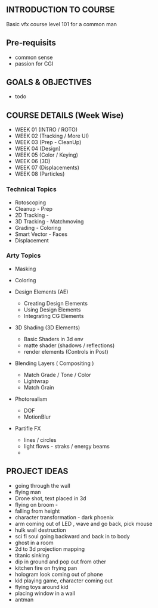 ## INTRODUCTION TO COURSE
Basic vfx course level 101 for a common man

## Pre-requisits
- common sense
- passion for CGI

## GOALS & OBJECTIVES
- todo

## COURSE DETAILS (Week Wise)
- WEEK 01 (INTRO / ROTO)
- WEEK 02 (Tracking / More UI)
- WEEK 03 (Prep - CleanUp)
- WEEK 04 (Design)
- WEEK 05 (Color / Keying)
- WEEK 06 (3D)
- WEEK 07 (Displacements)
- WEEK 08 (Particles)


    
### Technical Topics
- Rotoscoping
- Cleanup - Prep 
- 2D Tracking -
- 3D Tracking - Matchmoving
- Grading - Coloring
- Smart Vector - Faces
- Displacement

### Arty Topics
- Masking
- Coloring
- Design Elements (AE)
    - Creating Design Elements
    - Using Design Elements
    - Integrating CG Elements
- 3D Shading (3D Elements)
    - Basic Shaders in 3d env
    - matte shader (shadows / reflections)
    - render elements (Controls in Post)
- Blending Layers ( Compositing )
    - Match Grade / Tone / Color
    - Lightwrap
    - Match Grain
- Photorealism
    - DOF
    - MotionBlur

- Partifle FX
    - lines / circles
    - light flows - straks / energy beams
    - 

## PROJECT IDEAS

- going through the wall
- flying man
- Drone shot, text placed in 3d
- flying on broom - 
- falling from height
- character transformation - dark phoenix
- arm coming out of LED , wave and go back, pick mouse
- hulk wall destruction
- sci fi soul going backward and back in to body
- ghost in a room
- 2d to 3d projection mapping
- titanic sinking
- dip in ground and pop out from other
- kitchen fire on frying pan
- hologram look coming out of phone
- kid playing game, character coming out
- flying toys around kid
- placing window in a wall
- antman






